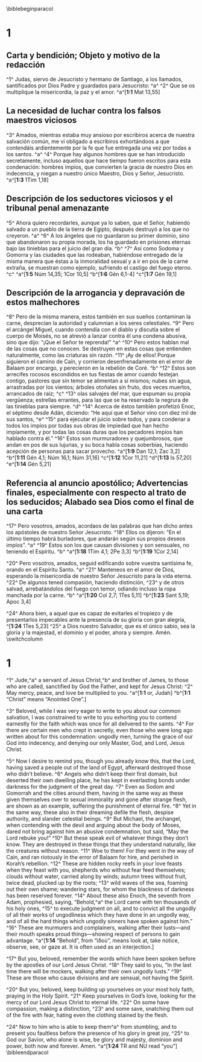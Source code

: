 \biblebeginparacol

# 1
## Carta y bendición; Objeto y motivo de la redacción
^1^ Judas, siervo de Jesucristo y hermano de Santiago, a los llamados, santificados por Dios Padre y guardados para Jesucristo: ^a^ ^2^ Que se os multiplique la misericordia, la paz y el amor.
^a^[**1:1** Mat 13,55]

## La necesidad de luchar contra los falsos maestros viciosos
^3^ Amados, mientras estaba muy ansioso por escribiros acerca de nuestra salvación común, me vi obligado a escribiros exhortándoos a que contendáis ardientemente por la fe que fue entregada una vez por todas a los santos. ^a^ ^4^ Porque hay algunos hombres que se han introducido secretamente, incluso aquellos que hace tiempo fueron escritos para esta condenación: hombres impíos, que convierten la gracia de nuestro Dios en indecencia, y niegan a nuestro único Maestro, Dios y Señor, Jesucristo.
^a^[**1:3** 1Tim 1,18]

## Descripción de los seductores viciosos y el tribunal penal amenazante
^5^ Ahora quiero recordarles, aunque ya lo saben, que el Señor, habiendo salvado a un pueblo de la tierra de Egipto, después destruyó a los que no creyeron. ^a^ ^6^ A los ángeles que no guardaron su primer dominio, sino que abandonaron su propia morada, los ha guardado en prisiones eternas bajo las tinieblas para el juicio del gran día. ^b^ ^7^ Así como Sodoma y Gomorra y las ciudades que las rodeaban, habiéndose entregado de la misma manera que éstas a la inmoralidad sexual y a ir en pos de la carne extraña, se muestran como ejemplo, sufriendo el castigo del fuego eterno. ^c^
^a^[**1:5** Núm 14,35; 1Cor 10,5] ^b^[**1:6** Gén 6,1-4] ^c^[**1:7** Gén 19,1]

## Descripción de la arrogancia y depravación de estos malhechores
^8^ Pero de la misma manera, estos también en sus sueños contaminan la carne, desprecian la autoridad y calumnian a los seres celestiales. ^9^ Pero el arcángel Miguel, cuando contendía con el diablo y discutía sobre el cuerpo de Moisés, no se atrevió a lanzar contra él una condena abusiva, sino que dijo: “¡Que el Señor te reprenda!” ^a^ ^10^ Pero estos hablan mal de las cosas que no conocen. Se destruyen en estas cosas que entienden naturalmente, como las criaturas sin razón. ^11^ ¡Ay de ellos! Porque siguieron el camino de Caín, y corrieron desenfrenadamente en el error de Balaam por encargo, y perecieron en la rebelión de Coré. ^b^ ^12^ Estos son arrecifes rocosos escondidos en tus fiestas de amor cuando festejan contigo, pastores que sin temor se alimentan a sí mismos; nubes sin agua, arrastradas por los vientos; árboles otoñales sin fruto, dos veces muertos, arrancados de raíz; ^c^ ^13^ olas salvajes del mar, que espuman su propia vergüenza; estrellas errantes, para las que se ha reservado la negrura de las tinieblas para siempre. ^d^ ^14^ Acerca de éstos también profetizó Enoc, el séptimo desde Adán, diciendo: “He aquí que el Señor vino con diez mil de sus santos, ^e^ ^15^ para ejecutar el juicio sobre todos, y para condenar a todos los impíos por todas sus obras de impiedad que han hecho impíamente, y por todas las cosas duras que los pecadores impíos han hablado contra él.” ^16^ Estos son murmuradores y quejumbrosos, que andan en pos de sus lujurias, y su boca habla cosas soberbias, haciendo acepción de personas para sacar provecho.
^a^[**1:9** Dan 12,1; Zac 3,2] ^b^[**1:11** Gén 4,1; Núm 16,1; Núm 31,16] ^c^[**1:12** 1Cor 11,21] ^d^[**1:13** Is 57,20] ^e^[**1:14** Gén 5,21]

## Referencia al anuncio apostólico; Advertencias finales, especialmente con respecto al trato de los seducidos; Alabado sea Dios como el final de una carta
^17^ Pero vosotros, amados, acordaos de las palabras que han dicho antes los apóstoles de nuestro Señor Jesucristo. ^18^ Ellos os dijeron: “En el último tiempo habrá burladores, que andarán según sus propios deseos impíos”. ^a^ ^19^ Estos son los que causan divisiones y son sensuales, no teniendo el Espíritu. ^b^
^a^[**1:18** 1Tim 4,1; 2Pe 3,3] ^b^[**1:19** 1Cor 2,14]

^20^ Pero vosotros, amados, seguid edificando sobre vuestra santísima fe, orando en el Espíritu Santo. ^a^ ^21^ Manteneos en el amor de Dios, esperando la misericordia de nuestro Señor Jesucristo para la vida eterna. ^22^ De algunos tened compasión, haciendo distinción, ^23^ y de otros salvad, arrebatándolos del fuego con temor, odiando incluso la ropa manchada por la carne. ^b^
^a^[**1:20** Col 2,7; 1Tes 5,11] ^b^[**1:23** Sant 5,19; Apoc 3,4]

^24^ Ahora bien, a aquel que es capaz de evitarles el tropiezo y de presentarlos impecables ante la presencia de su gloria con gran alegría, ^[**1:24** 1Tes 5,23] ^25^ a Dios nuestro Salvador, que es el único sabio, sea la gloria y la majestad, el dominio y el poder, ahora y siempre. Amén.
\switchcolumn

# 1
^1^ Jude,^a^ a servant of Jesus Christ,^b^ and brother of James, to those who are called, sanctified by God the Father, and kept for Jesus Christ: ^2^ May mercy, peace, and love be multiplied to you. 
^a^[**1:1** or, Judah] ^b^[**1:1** “Christ” means “Anointed One”.]

^3^ Beloved, while I was very eager to write to you about our common salvation, I was constrained to write to you exhorting you to contend earnestly for the faith which was once for all delivered to the saints. ^4^ For there are certain men who crept in secretly, even those who were long ago written about for this condemnation: ungodly men, turning the grace of our God into indecency, and denying our only Master, God, and Lord, Jesus Christ. 

^5^ Now I desire to remind you, though you already know this, that the Lord, having saved a people out of the land of Egypt, afterward destroyed those who didn’t believe. ^6^ Angels who didn’t keep their first domain, but deserted their own dwelling place, he has kept in everlasting bonds under darkness for the judgment of the great day. ^7^ Even as Sodom and Gomorrah and the cities around them, having in the same way as these given themselves over to sexual immorality and gone after strange flesh, are shown as an example, suffering the punishment of eternal fire. ^8^ Yet in the same way, these also in their dreaming defile the flesh, despise authority, and slander celestial beings. ^9^ But Michael, the archangel, when contending with the devil and arguing about the body of Moses, dared not bring against him an abusive condemnation, but said, “May the Lord rebuke you!” ^10^ But these speak evil of whatever things they don’t know. They are destroyed in these things that they understand naturally, like the creatures without reason. ^11^ Woe to them! For they went in the way of Cain, and ran riotously in the error of Balaam for hire, and perished in Korah’s rebellion. ^12^ These are hidden rocky reefs in your love feasts when they feast with you, shepherds who without fear feed themselves; clouds without water, carried along by winds; autumn trees without fruit, twice dead, plucked up by the roots; ^13^ wild waves of the sea, foaming out their own shame; wandering stars, for whom the blackness of darkness has been reserved forever. ^14^ About these also Enoch, the seventh from Adam, prophesied, saying, “Behold,^a^ the Lord came with ten thousands of his holy ones, ^15^ to execute judgment on all, and to convict all the ungodly of all their works of ungodliness which they have done in an ungodly way, and of all the hard things which ungodly sinners have spoken against him.” ^16^ These are murmurers and complainers, walking after their lusts—and their mouth speaks proud things—showing respect of persons to gain advantage. 
^a^[**1:14** “Behold”, from “ἰδοὺ”, means look at, take notice, observe, see, or gaze at. It is often used as an interjection.]

^17^ But you, beloved, remember the words which have been spoken before by the apostles of our Lord Jesus Christ. ^18^ They said to you, “In the last time there will be mockers, walking after their own ungodly lusts.” ^19^ These are those who cause divisions and are sensual, not having the Spirit. 

^20^ But you, beloved, keep building up yourselves on your most holy faith, praying in the Holy Spirit. ^21^ Keep yourselves in God’s love, looking for the mercy of our Lord Jesus Christ to eternal life. ^22^ On some have compassion, making a distinction, ^23^ and some save, snatching them out of the fire with fear, hating even the clothing stained by the flesh. 

^24^ Now to him who is able to keep them^a^ from stumbling, and to present you faultless before the presence of his glory in great joy, ^25^ to God our Savior, who alone is wise, be glory and majesty, dominion and power, both now and forever. Amen. 
^a^[**1:24** TR and NU read “you”]
\bibleendparacol
